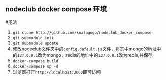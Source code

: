nodeclub docker compose 环境
----------------------------

#用法

1. `git clone http://github.com/koalagogo/nodeclub_docker_compose`
2. `git submodule init`
3. `git submodule update`
4. 修改nodeclub文件夹中的`config.default.js`文件，将其中mongo的地址中的`127.0.0.1`改为mongo，redis的地址中的`127.0.0.1`改为redis,并保存
5. `docker-compose build`
6. `docker-compose up -d`
7. 浏览器打开`http://localhost:3000`即可访问
